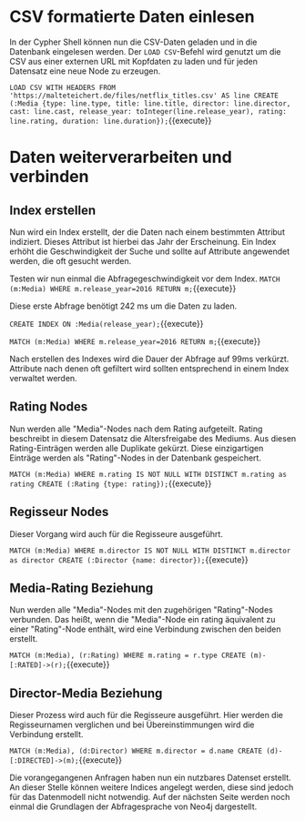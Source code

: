 # CSV formatierte Daten einlesen

In der Cypher Shell können nun die CSV-Daten geladen und in die Datenbank eingelesen werden.
Der `LOAD CSV`-Befehl wird genutzt um die CSV aus einer externen URL mit Kopfdaten zu laden und für jeden Datensatz eine neue Node zu erzeugen.

`LOAD CSV WITH HEADERS FROM 'https://malteteichert.de/files/netflix_titles.csv' AS line CREATE (:Media {type: line.type, title: line.title, director: line.director, cast: line.cast, release_year: toInteger(line.release_year), rating: line.rating, duration: line.duration});`{{execute}}

# Daten weiterverarbeiten und verbinden
## Index erstellen
Nun wird ein Index erstellt, der die Daten nach einem bestimmten Attribut indiziert.
Dieses Attribut ist hierbei das Jahr der Erscheinung.
Ein Index erhöht die Geschwindigkeit der Suche und sollte auf Attribute angewendet werden, die oft gesucht werden.

Testen wir nun einmal die Abfragegeschwindigkeit vor dem Index.
`MATCH (m:Media) WHERE m.release_year=2016 RETURN m;`{{execute}}

Diese erste Abfrage benötigt 242 ms um die Daten zu laden.

`CREATE INDEX ON :Media(release_year);`{{execute}}

`MATCH (m:Media) WHERE m.release_year=2016 RETURN m;`{{execute}}

Nach erstellen des Indexes wird die Dauer der Abfrage auf 99ms verkürzt.
Attribute nach denen oft gefiltert wird sollten entsprechend in einem Index verwaltet werden.

## Rating Nodes
Nun werden alle "Media"-Nodes nach dem Rating aufgeteilt.
Rating beschreibt in diesem Datensatz die Altersfreigabe des Mediums.
Aus diesen Rating-Einträgen werden alle Duplikate gekürzt.
Diese einzigartigen Einträge werden als "Rating"-Nodes in der Datenbank gespeichert.

`MATCH (m:Media) WHERE m.rating IS NOT NULL WITH DISTINCT m.rating as rating CREATE (:Rating {type: rating});`{{execute}}

## Regisseur Nodes
Dieser Vorgang wird auch für die Regisseure ausgeführt.

`MATCH (m:Media) WHERE m.director IS NOT NULL WITH DISTINCT m.director as director CREATE (:Director {name: director});`{{execute}}

## Media-Rating Beziehung
Nun werden alle "Media"-Nodes mit den zugehörigen "Rating"-Nodes verbunden.
Das heißt, wenn die "Media"-Node ein rating äquivalent zu einer "Rating"-Node enthält, wird eine Verbindung zwischen den beiden erstellt.

`MATCH (m:Media), (r:Rating) WHERE m.rating = r.type CREATE (m)-[:RATED]->(r);`{{execute}}

## Director-Media Beziehung
Dieser Prozess wird auch für die Regisseure ausgeführt.
Hier werden die Regisseurnamen verglichen und bei Übereinstimmungen wird die Verbindung erstellt.

`MATCH (m:Media), (d:Director) WHERE m.director = d.name CREATE (d)-[:DIRECTED]->(m);`{{execute}}

Die vorangegangenen Anfragen haben nun ein nutzbares Datenset erstellt.
An dieser Stelle können weitere Indices angelegt werden, diese sind jedoch für das Datenmodell nicht notwendig.
Auf der nächsten Seite werden noch einmal die Grundlagen der Abfragesprache von Neo4j dargestellt.
